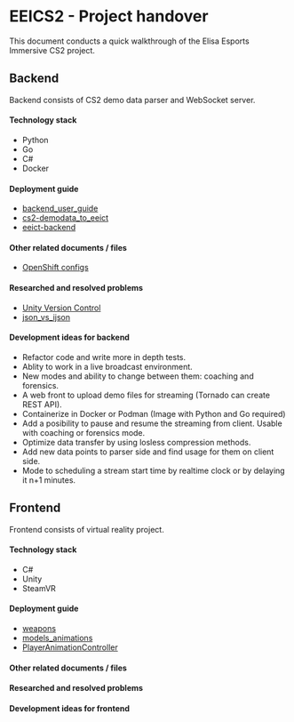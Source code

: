 # EEICS2 - Project handover

This document conducts a quick walkthrough of the Elisa Esports Immersive CS2 project.
## Backend

Backend consists of CS2 demo data parser and WebSocket server.
#### Technology stack

- Python
- Go
- C#
- Docker
#### Deployment guide

- [backend_user_guide](backend/backend_user_guide.md)
- [cs2-demodata_to_eeict](backend/cs2-demodata_to_eeict.md)
- [eeict-backend](backend/eeict-backend.md)
#### Other related documents / files

- [OpenShift configs](backend/openshift_configs/openshift_configs.md)
#### Researched and resolved problems

- [Unity Version Control](frontend/Unity%20Version%20Control.md)
- [json_vs_ijson](backend/json_vs_ijson.md)
#### Development ideas for backend
- Refactor code and write more in depth tests.
- Ablity to work in a live broadcast environment.
- New modes and ability to change between them: coaching and forensics.
- A web front to upload demo files for streaming (Tornado can create REST API).
- Containerize in Docker or Podman (Image with Python and Go required)
- Add a posibility to pause and resume the streaming from client. Usable with coaching or forensics mode.
- Optimize data transfer by using losless compression methods.
- Add new data points to parser side and find usage for them on client side.
- Mode to scheduling a stream start time by realtime clock or by delaying it n+1 minutes.

## Frontend

Frontend consists of virtual reality project.
#### Technology stack

- C#
- Unity
- SteamVR
#### Deployment guide

- [weapons](weapons.md)
- [models_animations](models_anim.md)
- [PlayerAnimationController](frontend/models_animations/playerAnimationController.md)
#### Other related documents / files
#### Researched and resolved problems
#### Development ideas for frontend
